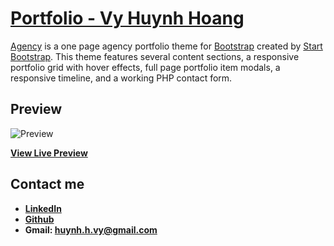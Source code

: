 # [Portfolio - Vy Huynh Hoang](https://vy-portfolio.netlify.com)

[Agency](https://startbootstrap.com/template-overviews/agency/) is a one page agency portfolio theme for [Bootstrap](http://getbootstrap.com/) created by [Start Bootstrap](http://startbootstrap.com/). This theme features several content sections, a responsive portfolio grid with hover effects, full page portfolio item modals, a responsive timeline, and a working PHP contact form.

## Preview

![Preview](https://i.imgur.com/g2jWOxd.png)

**[View Live Preview](http://vy-portfolio.netlify.com)**

## Contact me

* **[LinkedIn](https://www.linkedin.com/in/vy-huynh-hoang-1a6649156/)**
* **[Github](https://github.com/huynhhoangvy/)**
* **Gmail: huynh.h.vy@gmail.com**